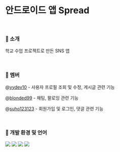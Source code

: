 # 안드로이드 앱 Spread
<br/>

### :iphone: 소개
학교 수업 프로젝트로 만든 SNS 앱

<br/>

### :couple: 멤버
@[yydev10](https://www.github.com/yydev10) - 사용자 프로필 조회 및 수정, 게시글 관련 기능

@[blonded99](https://www.github.com/blonded99) - 채팅, 팔로잉 관련 기능

@[suho123123](https://www.github.com/suho123123) - 회원가입 및 로그인, 댓글 관련 기능

<br/>

### :wrench: 개발 환경 및 언어
<div align="left">
  <img src="https://img.shields.io/badge/AndroidStudio-3DDC84?style=flat&logo=AndroidStudio&logoColor=white"/>
  <img src="https://img.shields.io/badge/Kotlin-7F52FF?style=flat&logo=Kotlin&logoColor=white"/>
  <img src="https://img.shields.io/badge/Firebase-FFCA28?style=flat&logo=Firebase&logoColor=white"/>
  <img src="https://img.shields.io/badge/GitHub-181717?style=flat&logo=Github&logoColor=white"/>
</div>

